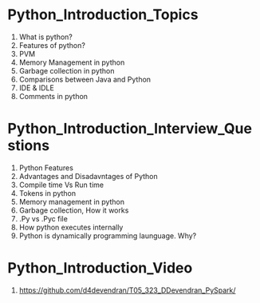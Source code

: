 # Python_Introduction_Topics

1. What is python?
2. Features of python?
3. PVM
4. Memory Management in python
5. Garbage collection in python
6. Comparisons between Java and Python
7. IDE & IDLE
8. Comments in python

# Python_Introduction_Interview_Questions

1. Python Features
2. Advantages and Disadavntages of Python
3. Compile time Vs Run time
4. Tokens in python
5. Memory management in python
6. Garbage collection, How it works
7. .Py vs .Pyc file
8. How python executes internally
9. Python is dynamically programming launguage. Why?

# Python_Introduction_Video
1. https://github.com/d4devendran/T05_323_DDevendran_PySpark/
